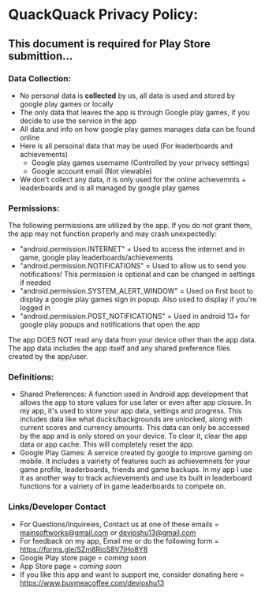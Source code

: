 # QuackQuack Privacy Policy:

## This document is required for Play Store submittion... 


### Data Collection:
- No personal data is **collected** by us, all data is used and stored by google play games or locally
- The only data that leaves the app is through Google play games, if you decide to use the service in the app
- All data and info on how google play games manages data can be found online
- Here is all persoinal data that may be used (For leaderboards and achievements)
    - Google play games username (Controlled by your privacy settings)
    - Google account email (Not viewable)
- We don't collect any data, it is only used for the online achievemnts + leaderboards and is all managed by google play games


### Permissions:
The following permissions are utilized by the app. If you do not grant them, the app may not function properly and may crash unexpectedly:

- "android.permission.INTERNET" = Used to access the internet and in game, google play leaderboards/achievements
- "android.permission.NOTIFICATIONS" = Used to allow us to send you notifications! This permission is optional and can be changed in settings if needed
- "android.permission.SYSTEM_ALERT_WINDOW" = Used on first boot to display a google play games sign in popup. Also used to display if you're logged in
- "android.permission.POST_NOTIFICATIONS" = Used in android 13+ for google play popups and notifications that open the app

The app DOES NOT read any data from your device other than the app data. The app data includes the app itself and any shared preference files created by the app/user.


### Definitions:
- Shared Preferences: A function used in Android app development that allows the app to store values for use later or even after app closure. In my app, it's used to store your app data, settings and progress. This includes data like what ducks/backgrounds are unlocked, along with current scores and currency amounts. This data can only be accessed by the app and is only stored on your device. To clear it, clear the app data or app cache. This will completely reset the app.
- Google Play Games: A service created by google to improve gaming on mobile. It includes a vairiety of features such as achievemnets for your game profile, leaderboards, friends and game backups. In my app I use it as another way to track achievements and use its built in leaderboard functions for a vairiety of in game leaderboards to compete on.


### Links/Developer Contact

- For Questions/Inquireies, Contact us at one of these emails = mainsoftworks@gmail.com *or* devjoshu13@gmail.com
- For feedback on my app, Email me or do the following form = https://forms.gle/SZm8RioS8V7jHo8Y8
- Google Play store page = *coming soon*
- App Store page = *coming soon*
- If you like this app and want to support me, consider donating here = https://www.buymeacoffee.com/devjoshu13
